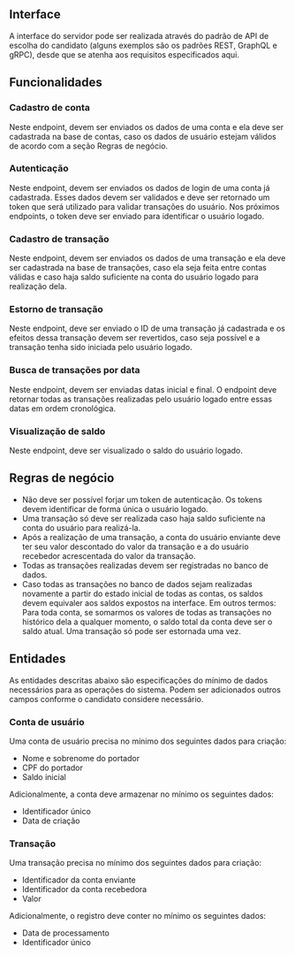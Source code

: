 ## Interface
A interface do servidor pode ser realizada através do padrão de API de escolha
do candidato (alguns exemplos são os padrões REST, GraphQL e gRPC), desde que se atenha aos
requisitos especificados aqui.

## Funcionalidades

### Cadastro de conta
Neste endpoint, devem ser enviados os dados de uma conta e ela deve ser cadastrada na base de contas, caso os dados de usuário estejam válidos de acordo com a seção Regras de negócio.

### Autenticação
Neste endpoint, devem ser enviados os dados de login de uma conta já cadastrada.
Esses dados devem ser validados e deve ser retornado um token que será utilizado
para validar transações do usuário. Nos próximos endpoints, o token deve ser
enviado para identificar o usuário logado.

### Cadastro de transação
Neste endpoint, devem ser enviados os dados de uma transação e ela deve ser
cadastrada na base de transações, caso ela seja feita entre contas válidas e
caso haja saldo suficiente na conta do usuário logado para realização dela.

### Estorno de transação
Neste endpoint, deve ser enviado o ID de uma transação já cadastrada e os efeitos dessa transação devem ser revertidos, caso seja possível e a transação tenha sido iniciada pelo usuário logado.

### Busca de transações por data
Neste endpoint, devem ser enviadas datas inicial e final.
O endpoint deve retornar todas as transações realizadas pelo usuário logado entre essas datas em ordem cronológica.

### Visualização de saldo
Neste endpoint, deve ser visualizado o saldo do usuário logado.

## Regras de negócio

- Não deve ser possível forjar um token de autenticação. Os tokens devem identificar de forma única o usuário logado.
- Uma transação só deve ser realizada caso haja saldo suficiente na conta do usuário para realizá-la.
- Após a realização de uma transação, a conta do usuário enviante deve ter seu valor descontado do valor da transação e a do usuário recebedor acrescentada do valor da transação.
- Todas as transações realizadas devem ser registradas no banco de dados.
- Caso todas as transações no banco de dados sejam realizadas novamente a partir do estado inicial de todas as contas, os saldos devem equivaler aos saldos expostos na interface. Em outros termos: Para toda conta, se somarmos os valores de todas as transações no histórico dela a qualquer momento, o saldo total da conta deve ser o saldo atual.
Uma transação só pode ser estornada uma vez.


## Entidades
As entidades descritas abaixo são especificações do mínimo de dados necessários para as operações do sistema. Podem ser adicionados outros campos conforme o candidato considere necessário.

### Conta de usuário
Uma conta de usuário precisa no mínimo dos seguintes dados para criação:

- Nome e sobrenome do portador
- CPF do portador
- Saldo inicial

Adicionalmente, a conta deve armazenar no mínimo os seguintes dados:

- Identificador único
- Data de criação


### Transação
Uma transação precisa no mínimo dos seguintes dados para criação:

- Identificador da conta enviante
- Identificador da conta recebedora
- Valor

Adicionalmente, o registro deve conter no mínimo os seguintes dados:

- Data de processamento
- Identificador único